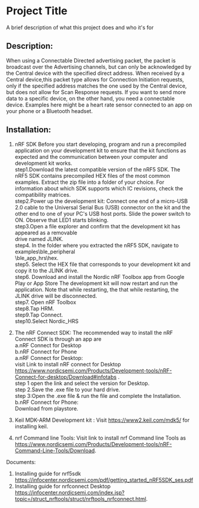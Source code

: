 
# Project Title
A brief description of what this project does and who it's for
## Description:
When using a Connectable Directed advertising packet, 
the packet is broadcast over the Advertising channels, 
but can only be acknowledged by the Central device with the specified direct address.
When received by a Central device,this packet type allows for Connection Initiation requests, 
only if the specified address matches the one used by the Central device, but does not allow for Scan Response requests. 
If you want to send more data to a specific device, on the other hand, you need a connectable device.
Examples here might be a heart rate sensor connected to an app on your phone or a Bluetooth headset.

## Installation:
1. nRF SDK
Before you start developing, program and run a precompiled application on your development kit to ensure that the kit functions as expected and the communication between your computer and development kit works.  
step1.Download the latest compatible version of the nRF5 SDK. The nRF5 SDK contains precompiled HEX files of the most common examples. Extract the zip file into a folder of your choice. For information about which SDK supports which IC revisions, check the compatibility matrices.   
step2.Power up the development kit:
Connect one end of a micro-USB 2.0 cable to the Universal Serial Bus (USB) connector on the kit and the other end to one of your PC's USB host ports. 
Slide the power switch to ON. 
Observe that LED1 starts blinking.   
step3.Open a file explorer and confirm that the development kit has appeared as a removable  
drive named JLINK.  
step4.  In the folder where you extracted the nRF5 SDK, navigate to examples\ble_peripheral       
          \ble_app_hrs\hex.   
          step5. Select the HEX file that corresponds to your development kit and copy it to the JLINK drive.         
step6. Download and install the Nordic nRF Toolbox app from Google Play or App Store
       The development kit will now restart and run the application. Note that while restarting, the 
        that while restarting, the JLINK drive will be disconnected.  
        step7. Open nRF Toolbox                 
step8.Tap HRM.  
step9.Tap Connect.  
step10.Select Nordic_HRS
2. The nRF Connect SDK:
The recommended way to install the nRF Connect SDK is through an app are  
          a.nRF Connect for Desktop  
          b.nRF Connect for Phone  
          a.nRF Connect for Desktop:  
          visit  Link to  install nRF connect for Desktop https://www.nordicsemi.com/Products/Development-tools/nRF-Connect-for-desktop/Download#infotabs .  
    step 1 open the link and select the version for Desktop.  
    step 2.Save the .exe file to your hard drive.   
    step 3:Open the .exe file & run the file and complete the Installation.  
    b.nRF Connect for Phone:  
    Download from playstore.
3. Keil MDK-ARM Development kit :
   Visit https://www2.keil.com/mdk5/ for installing keil.

4. nrf Command line Tools:
   Visit  link to  install  nrf Command line Tools as  https://www.nordicsemi.com/Products/Development-tools/nRF-Command-Line-Tools/Download.


Documents:
1. Installing guide for nrf5sdk https://infocenter.nordicsemi.com/pdf/getting_started_nRF5SDK_ses.pdf
2. Installing guide for nrfconnect Desktop https://infocenter.nordicsemi.com/index.jsp?topic=/struct_nrftools/struct/nrftools_nrfconnect.html.

